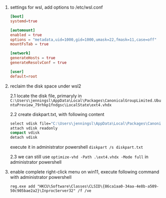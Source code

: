 1. settings for wsl, add options to /etc/wsl.conf
    ```conf
    [boot]
    systemd=true

    [automount]
    enabled = true
    options = "metadata,uid=1000,gid=1000,umask=22,fmask=11,case=off"
    mountFsTab = true

    [network]
    generateHosts = true
    generateResolvConf = true

    [user]
    default=root
    ```

2. reclaim the disk space under wsl2

    2.1 locate the disk file, primaryly in `C:\Users\jenningsl\AppData\Local\Packages\CanonicalGroupLimited.UbuntuPreview_79rhkp1fndgsc\LocalState\ext4.vhdx`

    2.2 create diskpart.txt, with following content
    ```cmd
    select vdisk file="C:\Users\jenningsl\AppData\Local\Packages\CanonicalGroupLimited.UbuntuPreview_79rhkp1fndgsc\LocalState\ext4.vhdx"
    attach vdisk readonly
    compact vdisk
    detach vdisk
    ```
    execute it in administrator powershell  ``` diskpart /s diskpart.txt ```

    2.3 we can still use `optimize-vhd -Path .\ext4.vhdx -Mode full` in administrator powershell


3. enable complete right-click menu on win11, execute following command with administrator powershell
    ```
    reg.exe add "HKCU\Software\Classes\CLSID\{86ca1aa0-34aa-4e8b-a509-50c905bae2a2}\InprocServer32" /f /ve
    ```